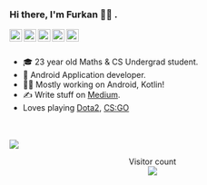 ### Hi there, I'm Furkan 👋🏻 .

<a href="https://twitter.com/askinnfurkan">
  <img align="left" alt="Furkan's Twitter | Twitter" width="22px" src="https://cdn.jsdelivr.net/npm/simple-icons@v3/icons/twitter.svg" />
</a>
<a href="https://www.linkedin.com/in/furkanaskin/">
  <img align="left" alt="Furkan's LinkedIn" width="22px" src="https://cdn.jsdelivr.net/npm/simple-icons@v3/icons/linkedin.svg" />
</a>
<a href="https://medium.com/@askinfurkan">
  <img align="left" alt="Furkan's Medium" width="22px" src="https://cdn.jsdelivr.net/npm/simple-icons@3.9.0/icons/medium.svg" />
</a>
<a href="https://profile.codersrank.io/user/furkanaskin">
  <img align="left" alt="Nuh's Codersrank" width="22px" src="https://cdn.jsdelivr.net/npm/simple-icons@v3/icons/codersrank.svg" />
</a>
<a href="https://steamcommunity.com/id/Liifestartsnow">
  <img align="left" alt="Furkan's Steam" width="22px" src="https://cdn.jsdelivr.net/npm/simple-icons@3.9.0/icons/steam.svg" />
</a>

<br />
<br />

- 🎓 23 year old Maths & CS Undergrad student.
- 📱 Android Application developer.
- 👨‍💻 Mostly working on Android, Kotlin!
- ✍️ Write stuff on [Medium](https://medium.com/@askinfurkan).
- Loves playing [Dota2](https://steamcommunity.com/id/Liifestartsnow), [CS:GO](https://steamcommunity.com/id/Liifestartsnow)

<br />
<br />

<img src="https://github-readme-stats.vercel.app/api?username=furkanaskin&show_icons=true&theme=tokyonight" />

<p align="center"> 
  Visitor count<br>
  <img src="https://profile-counter.glitch.me/furkanaskin/count.svg" />
</p>
